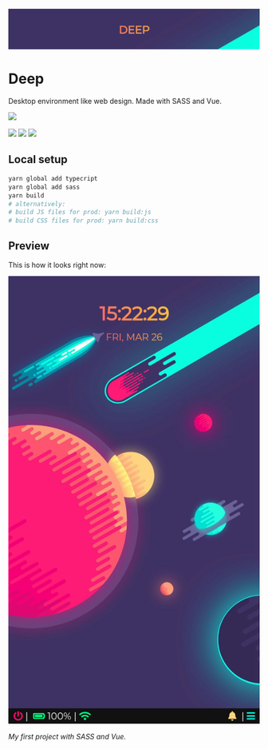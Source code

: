 ![](media/logo.png)

# Deep

Desktop environment like web design. Made with SASS and Vue.

![](http://ForTheBadge.com/images/badges/built-with-love.svg)

![](https://github-size-badge.herokuapp.com/ayannw/deep.svg)
![](https://tokei.rs/b1/github.com/ayannw/deep)
![](https://github.com/ayannw/deep/actions/workflows/node.js.yml/badge.svg)

## Local setup

```bash
yarn global add typecript
yarn global add sass
yarn build
# alternatively:
# build JS files for prod: yarn build:js
# build CSS files for prod: yarn build:css
```

## Preview

This is how it looks right now:

![](media/home.png)

*My first project with SASS and Vue.*
